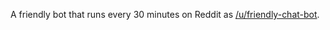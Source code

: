A friendly bot that runs every 30 minutes on Reddit as [/u/friendly-chat-bot](https://www.reddit.com/user/friendly-chat-bot/).

